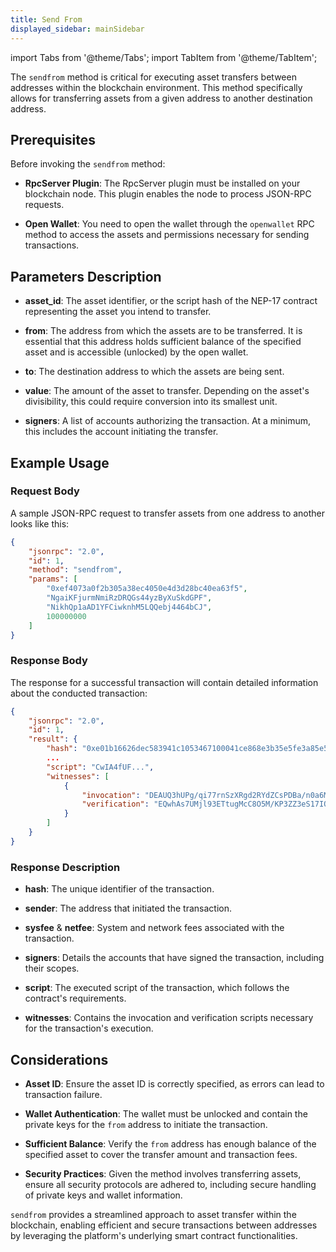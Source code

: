 ```yaml
---
title: Send From
displayed_sidebar: mainSidebar
---
```


import Tabs from '@theme/Tabs';
import TabItem from '@theme/TabItem';







The `sendfrom` method is critical for executing asset transfers between addresses within the blockchain environment. This method specifically allows for transferring assets from a given address to another destination address.

## Prerequisites

Before invoking the `sendfrom` method:

- **RpcServer Plugin**: The RpcServer plugin must be installed on your blockchain node. This plugin enables the node to process JSON-RPC requests.
  
- **Open Wallet**: You need to open the wallet through the `openwallet` RPC method to access the assets and permissions necessary for sending transactions.

## Parameters Description

- **asset_id**: The asset identifier, or the script hash of the NEP-17 contract representing the asset you intend to transfer.
  
- **from**: The address from which the assets are to be transferred. It is essential that this address holds sufficient balance of the specified asset and is accessible (unlocked) by the open wallet.
  
- **to**: The destination address to which the assets are being sent.
  
- **value**: The amount of the asset to transfer. Depending on the asset's divisibility, this could require conversion into its smallest unit.

- **signers**: A list of accounts authorizing the transaction. At a minimum, this includes the account initiating the transfer.

## Example Usage

### Request Body

A sample JSON-RPC request to transfer assets from one address to another looks like this:

```json
{
    "jsonrpc": "2.0",
    "id": 1,
    "method": "sendfrom",
    "params": [
        "0xef4073a0f2b305a38ec4050e4d3d28bc40ea63f5",
        "NgaiKFjurmNmiRzDRQGs44yzByXuSkdGPF",
        "NikhQp1aAD1YFCiwknhM5LQQebj4464bCJ",
        100000000
    ]
}
```

### Response Body

The response for a successful transaction will contain detailed information about the conducted transaction:

```json
{
    "jsonrpc": "2.0",
    "id": 1,
    "result": {
        "hash": "0xe01b16626dec583941c1053467100041ce868e3b35e5fe3a85e530792cc9149d",
        ...
        "script": "CwIA4fUF...",
        "witnesses": [
            {
                "invocation": "DEAUQ3hUPg/qi77rnSzXRgd2RYdZCsPDBa/n0a6M+sCsOpC/YyLPeeoqcVNAyh73qpocOqdX1tnGeizh+C8cXoK0",
                "verification": "EQwhAs7UMjl93ETtugMcC8O5M/KP3ZZ3eS17IObANt2qrPHiEQtBE43vrw=="
            }
        ]
    }
}
```

### Response Description

- **hash**: The unique identifier of the transaction.
  
- **sender**: The address that initiated the transaction.

- **sysfee** & **netfee**: System and network fees associated with the transaction.

- **signers**: Details the accounts that have signed the transaction, including their scopes.

- **script**: The executed script of the transaction, which follows the contract's requirements.

- **witnesses**: Contains the invocation and verification scripts necessary for the transaction's execution.

## Considerations

- **Asset ID**: Ensure the asset ID is correctly specified, as errors can lead to transaction failure.

- **Wallet Authentication**: The wallet must be unlocked and contain the private keys for the `from` address to initiate the transaction.

- **Sufficient Balance**: Verify the `from` address has enough balance of the specified asset to cover the transfer amount and transaction fees.

- **Security Practices**: Given the method involves transferring assets, ensure all security protocols are adhered to, including secure handling of private keys and wallet information.

`sendfrom` provides a streamlined approach to asset transfer within the blockchain, enabling efficient and secure transactions between addresses by leveraging the platform's underlying smart contract functionalities.




<br/>